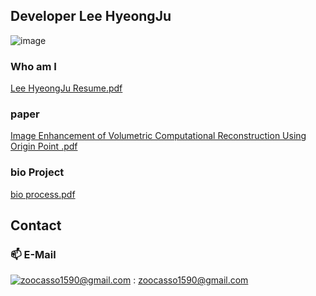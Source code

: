 ## Developer Lee HyeongJu

![image](https://github.com/user-attachments/assets/b96354ab-eccc-4f72-96bb-ba7846f1e86f)

### Who am I
[Lee HyeongJu Resume.pdf](https://github.com/user-attachments/files/17529403/Lee.HyeongJu.Resume.pdf)

### paper
[Image Enhancement of Volumetric Computational Reconstruction Using Origin Point .pdf](https://github.com/user-attachments/files/17529353/Image.Enhancement.of.Volumetric.Computational.Reconstruction.Using.Origin.Point.pdf)
### bio Project
[bio process.pdf](https://github.com/user-attachments/files/17529404/bio.process.pdf)

## Contact
### 📫  E-Mail
[![zoocasso1590@gmail.com](https://img.shields.io/badge/Gmail-d14836?style=flat-square&logo=Gmail&logoColor=white&link=mailto:zoocasso1590@gmail.com)](mailto:zoocasso1590@gmail.com) : zoocasso1590@gmail.com 
